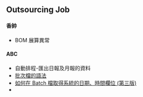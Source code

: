 ## Outsourcing Job
#### 香帥
* BOM 展算異常

#### ABC
* 自動排程-匯出日報及月報的資料
* [批次檔的語法](https://davidhu0903ex3.pixnet.net/blog/post/443069270-%5B%E6%95%99%E5%AD%B8%5D-dos%E6%89%B9%E6%AC%A1%E6%AA%94%E8%A3%BD%E4%BD%9C---bat%E6%AA%94%E8%AA%9E%E6%B3%95)
* [如何在 Batch 檔取得系統的日期、時間欄位 (第三版)](https://blog.miniasp.com/post/2009/11/03/How-to-get-system-date-time-in-batch-file-part-III)
* 
